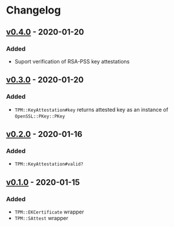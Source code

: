 # Changelog

## [v0.4.0] - 2020-01-20

### Added

- Suport verification of RSA-PSS key attestations

## [v0.3.0] - 2020-01-20

### Added

- `TPM::KeyAttestation#key` returns attested key as an instance of `OpenSSL::PKey::PKey`

## [v0.2.0] - 2020-01-16

### Added

- `TPM::KeyAttestation#valid?`

## [v0.1.0] - 2020-01-15

### Added

- `TPM::EKCertificate` wrapper
- `TPM::SAttest` wrapper

[v0.4.0]: https://github.com/cedarcode/tpm-key_attestation/compare/v0.3.0...v0.4.0/
[v0.3.0]: https://github.com/cedarcode/tpm-key_attestation/compare/v0.2.0...v0.3.0/
[v0.2.0]: https://github.com/cedarcode/tpm-key_attestation/compare/v0.1.0...v0.2.0/
[v0.1.0]: https://github.com/cedarcode/tpm-key_attestation/compare/57c926ef7e83830cee8d111fdc5ccaf99ab2e861...v0.1.0/
